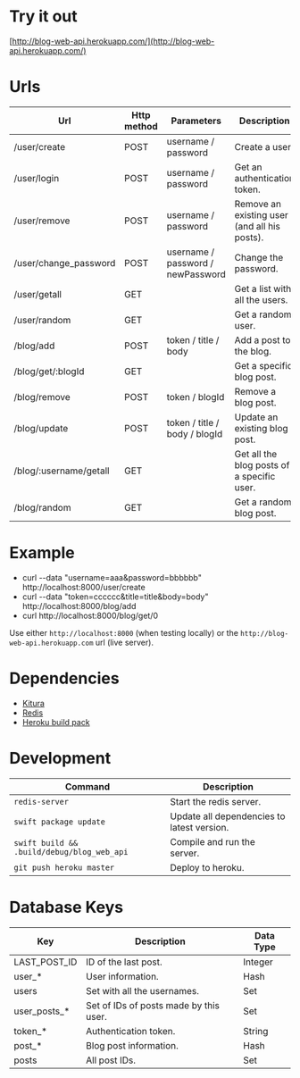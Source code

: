 # Try it out #


[http://blog-web-api.herokuapp.com/](http://blog-web-api.herokuapp.com/)


# Urls #


| Url | Http method | Parameters | Description |
|-----|-------------|------------|-------------|
| /user/create | POST | username / password | Create a user. |
| /user/login | POST | username / password | Get an authentication token. |
| /user/remove | POST | username / password | Remove an existing user (and all his posts). |
| /user/change_password | POST | username / password / newPassword | Change the password. |
| /user/getall | GET | | Get a list with all the users. |
| /user/random | GET | | Get a random user. |
| /blog/add | POST | token / title / body | Add a post to the blog. |
| /blog/get/:blogId | GET |  | Get a specific blog post. |
| /blog/remove | POST | token / blogId | Remove a blog post. |
| /blog/update | POST | token / title / body / blogId | Update an existing blog post. |
| /blog/:username/getall | GET | | Get all the blog posts of a specific user. |
| /blog/random | GET | | Get a random blog post. |


# Example #


- curl --data "username=aaa&password=bbbbbb" http://localhost:8000/user/create
- curl --data "token=cccccc&title=title&body=body" http://localhost:8000/blog/add
- curl http://localhost:8000/blog/get/0

Use either `http://localhost:8000` (when testing locally) or the `http://blog-web-api.herokuapp.com` url (live server).


# Dependencies #


- [Kitura](http://www.kitura.io/)
- [Redis](https://redis.io/)
- [Heroku build pack](https://github.com/kylef/heroku-buildpack-swift)


# Development #


| Command | Description |
|---------|-------------|
| `redis-server` | Start the redis server. |
| `swift package update` | Update all dependencies to latest version. |
| `swift build && .build/debug/blog_web_api` | Compile and run the server. |
| `git push heroku master` | Deploy to heroku. |


# Database Keys #


| Key | Description | Data Type |
| ----|-------------|-----------|
| LAST_POST_ID | ID of the last post. | Integer |
| user_* | User information. | Hash |
| users | Set with all the usernames. | Set |
| user_posts_* | Set of IDs of posts made by this user. | Set |
| token_* | Authentication token. | String |
| post_* | Blog post information. | Hash |
| posts | All post IDs. | Set |
